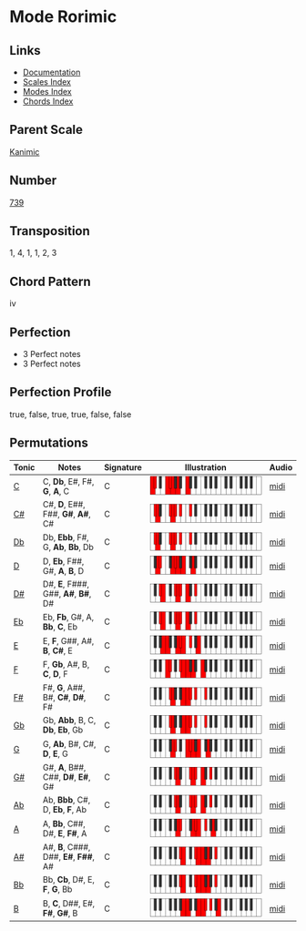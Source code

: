 # Mode Rorimic

## Links

- [Documentation](README.md)
- [Scales Index](Scales.md)
- [Modes Index](Modes.md)
- [Chords Index](Chords.md)

## Parent Scale

[Kanimic](ScaleKanimic.md)

## Number

[739](https://ianring.com/musictheory/scales/739)

## Transposition

1, 4, 1, 1, 2, 3

## Chord Pattern

iv

## Perfection

- 3 Perfect notes
- 3 Perfect notes

## Perfection Profile

true, false, true, true, false, false

## Permutations

| Tonic | Notes | Signature | Illustration | Audio |
|-------|-------|-----------|--------------|-------|
| [C](ModeCNaturalRorimic.md) | C, **Db**, E#, F#, **G**, **A**, C | C | ![CNaturalRorimic](ModeCNaturalRorimic.png) | [midi](https://github.com/edipermadi/music/blob/main/docs/ModeCNaturalRorimic.mid?raw=true) |
| [C#](ModeCSharpRorimic.md) | C#, **D**, E##, F##, **G#**, **A#**, C# | C | ![CSharpRorimic](ModeCSharpRorimic.png) | [midi](https://github.com/edipermadi/music/blob/main/docs/ModeCSharpRorimic.mid?raw=true) |
| [Db](ModeDFlatRorimic.md) | Db, **Ebb**, F#, G, **Ab**, **Bb**, Db | C | ![DFlatRorimic](ModeDFlatRorimic.png) | [midi](https://github.com/edipermadi/music/blob/main/docs/ModeDFlatRorimic.mid?raw=true) |
| [D](ModeDNaturalRorimic.md) | D, **Eb**, F##, G#, **A**, **B**, D | C | ![DNaturalRorimic](ModeDNaturalRorimic.png) | [midi](https://github.com/edipermadi/music/blob/main/docs/ModeDNaturalRorimic.mid?raw=true) |
| [D#](ModeDSharpRorimic.md) | D#, **E**, F###, G##, **A#**, **B#**, D# | C | ![DSharpRorimic](ModeDSharpRorimic.png) | [midi](https://github.com/edipermadi/music/blob/main/docs/ModeDSharpRorimic.mid?raw=true) |
| [Eb](ModeEFlatRorimic.md) | Eb, **Fb**, G#, A, **Bb**, **C**, Eb | C | ![EFlatRorimic](ModeEFlatRorimic.png) | [midi](https://github.com/edipermadi/music/blob/main/docs/ModeEFlatRorimic.mid?raw=true) |
| [E](ModeENaturalRorimic.md) | E, **F**, G##, A#, **B**, **C#**, E | C | ![ENaturalRorimic](ModeENaturalRorimic.png) | [midi](https://github.com/edipermadi/music/blob/main/docs/ModeENaturalRorimic.mid?raw=true) |
| [F](ModeFNaturalRorimic.md) | F, **Gb**, A#, B, **C**, **D**, F | C | ![FNaturalRorimic](ModeFNaturalRorimic.png) | [midi](https://github.com/edipermadi/music/blob/main/docs/ModeFNaturalRorimic.mid?raw=true) |
| [F#](ModeFSharpRorimic.md) | F#, **G**, A##, B#, **C#**, **D#**, F# | C | ![FSharpRorimic](ModeFSharpRorimic.png) | [midi](https://github.com/edipermadi/music/blob/main/docs/ModeFSharpRorimic.mid?raw=true) |
| [Gb](ModeGFlatRorimic.md) | Gb, **Abb**, B, C, **Db**, **Eb**, Gb | C | ![GFlatRorimic](ModeGFlatRorimic.png) | [midi](https://github.com/edipermadi/music/blob/main/docs/ModeGFlatRorimic.mid?raw=true) |
| [G](ModeGNaturalRorimic.md) | G, **Ab**, B#, C#, **D**, **E**, G | C | ![GNaturalRorimic](ModeGNaturalRorimic.png) | [midi](https://github.com/edipermadi/music/blob/main/docs/ModeGNaturalRorimic.mid?raw=true) |
| [G#](ModeGSharpRorimic.md) | G#, **A**, B##, C##, **D#**, **E#**, G# | C | ![GSharpRorimic](ModeGSharpRorimic.png) | [midi](https://github.com/edipermadi/music/blob/main/docs/ModeGSharpRorimic.mid?raw=true) |
| [Ab](ModeAFlatRorimic.md) | Ab, **Bbb**, C#, D, **Eb**, **F**, Ab | C | ![AFlatRorimic](ModeAFlatRorimic.png) | [midi](https://github.com/edipermadi/music/blob/main/docs/ModeAFlatRorimic.mid?raw=true) |
| [A](ModeANaturalRorimic.md) | A, **Bb**, C##, D#, **E**, **F#**, A | C | ![ANaturalRorimic](ModeANaturalRorimic.png) | [midi](https://github.com/edipermadi/music/blob/main/docs/ModeANaturalRorimic.mid?raw=true) |
| [A#](ModeASharpRorimic.md) | A#, **B**, C###, D##, **E#**, **F##**, A# | C | ![ASharpRorimic](ModeASharpRorimic.png) | [midi](https://github.com/edipermadi/music/blob/main/docs/ModeASharpRorimic.mid?raw=true) |
| [Bb](ModeBFlatRorimic.md) | Bb, **Cb**, D#, E, **F**, **G**, Bb | C | ![BFlatRorimic](ModeBFlatRorimic.png) | [midi](https://github.com/edipermadi/music/blob/main/docs/ModeBFlatRorimic.mid?raw=true) |
| [B](ModeBNaturalRorimic.md) | B, **C**, D##, E#, **F#**, **G#**, B | C | ![BNaturalRorimic](ModeBNaturalRorimic.png) | [midi](https://github.com/edipermadi/music/blob/main/docs/ModeBNaturalRorimic.mid?raw=true) |
